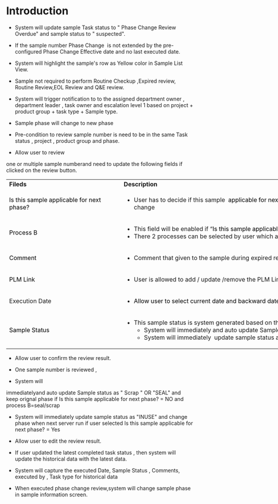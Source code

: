 # Introduction


- System will update sample Task status to " Phase Change Review Overdue" and sample status to " suspected".


- If the sample number Phase Change  is not extended by the pre-configured Phase Change Effective date and no last executed date.

- System will highlight the sample's row as Yellow color in Sample List View.

- Sample not required
to perform Routine Checkup ,Expired review, Routine Review,EOL Review and Q&E review.
- System will trigger notification to to the assigned department owner , department leader , task owner and escalation level 1 based on project + product group + task type + Sample type.

- Sample phase will change to new phase

- Pre-condition to review sample number is need to be in the same Task status , project , product group and phase.

- Allow user to review

one or multiple sample numberand need to update the following fields if clicked on the review button.<table class="relative-table wrapped confluenceTable" style="width: 999.562px;"><colgroup><col /><col /></colgroup><tbody><tr><td class="highlight-blue confluenceTd" colspan="1" data-highlight-colour="blue"><strong title="">Fileds</strong></td><td class="highlight-blue confluenceTd" colspan="1" data-highlight-colour="blue"><strong title="">Description</strong></td></tr><tr><td style="text-align: left;" class="confluenceTd"><span style="color: rgb(0,0,0);">Is this sample applicable for next phase?</span></td><td style="text-align: left;" class="confluenceTd"><ul><li>User has to decide if this sample <span style="color: rgb(0,0,0);"> applicable for next phase</span> after the project phase change</li></ul></td></tr><tr><td style="text-align: left;" colspan="1" class="confluenceTd"><span style="color: rgb(0,0,0);">Process B</span></td><td style="text-align: left;" colspan="1" class="confluenceTd"><ul style="text-align: left;"><li><span>This field will be enabled if “<span style="color: rgb(0,0,0);">Is this sample applicable for next phase?</span> = NO/ Yes” </span></li><li><span>There 2 processes can be selected by user which are "SCRAP" or "SEAL".</span></li></ul></td></tr><tr><td style="text-align: left;" colspan="1" class="confluenceTd"><span style="color: rgb(0,0,0);">Comment</span></td><td style="text-align: left;" colspan="1" class="confluenceTd"><ul><li>Comment that given to the sample during expired review.</li></ul></td></tr><tr><td style="text-align: left;" colspan="1" class="confluenceTd"><span style="color: rgb(0,0,0);">PLM Link</span></td><td style="text-align: left;" colspan="1" class="confluenceTd"><ul style="text-align: left;"><li><span>User is allowed to add / update /remove the PLM Links.</span></li></ul></td></tr><tr><td colspan="1" class="confluenceTd">Execution Date</td><td colspan="1" class="confluenceTd"><ul><li><span style="color: rgb(0,0,0);">Allow user to select current date and backward date ( 30 days range)</span></li></ul></td></tr><tr><td style="text-align: left;" colspan="1" class="confluenceTd"><span style="color: rgb(0,0,0);">Sample Status</span></td><td style="text-align: left;" colspan="1" class="confluenceTd"><ul><li>This sample status is system generated based on the review .<span><br /></span><ul><li><span>System will immediately and auto update Sample status as " Scrap " OR "SEAL" </span></li><li><span>System will immediately  update sample status as "INUSE"</span></li></ul></li></ul></td></tr></tbody></table>



- Allow user to confirm the review result.

- One sample number is reviewed ,

- System will

immediatelyand auto update Sample status as " Scrap " OR "SEAL" and keep orignal phase if Is this sample applicable for next phase?
= NO and process B=seal/scrap
- System will
immediately
update sample status as "INUSE" and change phase when next server run if user selected Is this sample applicable for next phase?
= Yes
- Allow user to edit the review result.

- If user updated the latest completed task status , then system will update the historical data with the latest data.

- System will capture the executed Date, Sample Status , Comments, executed by , Task type for historical data

- When executed phase change review,system will change sample phase in sample information screen.
